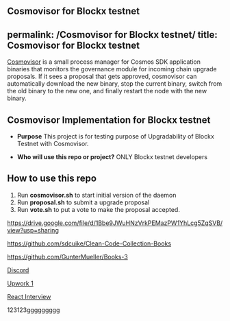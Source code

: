 Cosmovisor for Blockx testnet
---
permalink: /Cosmovisor for Blockx testnet/
title: Cosmovisor for Blockx testnet
---

[Cosmovisor](https://docs.cosmos.network/main/tooling/cosmovisor) is a small process manager for Cosmos SDK application binaries that monitors the governance module for incoming chain upgrade proposals. If it sees a proposal that gets approved, cosmovisor can automatically download the new binary, stop the current binary, switch from the old binary to the new one, and finally restart the node with the new binary.

## Cosmovisor Implementation for Blockx testnet
* **Purpose**
This project is for testing purpose of Upgradability of Blockx Testnet with Cosmovisor.

* **Who will use this repo or project?**
ONLY Blockx testnet developers

## How to use this repo

1. Run **cosmovisor.sh** to start initial version of the daemon
2. Run **proposal.sh** to submit a upgrade proposal
3. Run **vote.sh** to put a vote to make the proposal accepted.

https://drive.google.com/file/d/1Bbe9JWuHNzVrkPEMazPW1YhLcg5ZqSVB/view?usp=sharing

https://github.com/sdcuike/Clean-Code-Collection-Books

https://github.com/GunterMueller/Books-3

[Discord](https://drive.google.com/file/d/1fvxpb6hhj_09_un40hnP6AeGn1oIib-c/view?usp=sharing)

[Upwork 1](https://drive.google.com/file/d/109QIQn3ym-heI6lg6kYBDf55uzzok6RY/view?usp=sharing)

[React Interview](https://drive.google.com/file/d/109QIQn3ym-heI6lg6kYBDf55uzzok6RY/view?usp=sharing)

123123ggggggggg